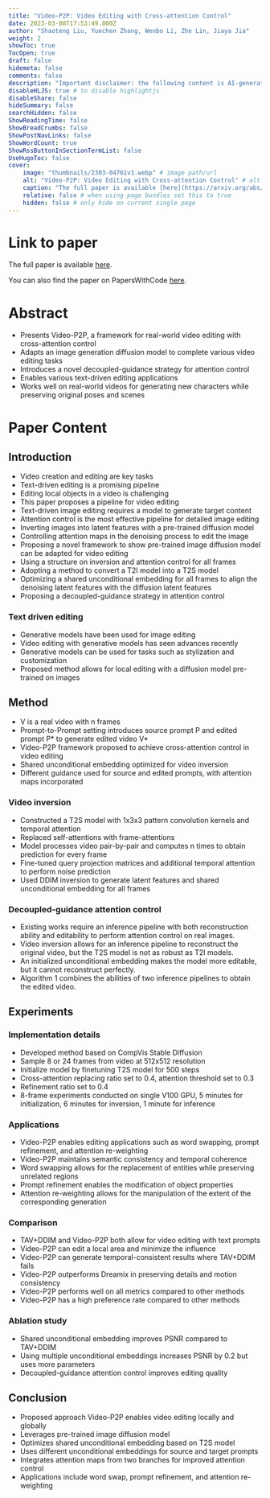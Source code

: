 ```yaml
---
title: "Video-P2P: Video Editing with Cross-attention Control"
date: 2023-03-08T17:53:49.000Z
author: "Shaoteng Liu, Yuechen Zhang, Wenbo Li, Zhe Lin, Jiaya Jia"
weight: 2
showToc: true
TocOpen: true
draft: false
hidemeta: false
comments: false
description: "Important disclaimer: the following content is AI-generated, please make sure to fact check the presented information by reading the full paper."
disableHLJS: true # to disable highlightjs
disableShare: false
hideSummary: false
searchHidden: false
ShowReadingTime: false
ShowBreadCrumbs: false
ShowPostNavLinks: false
ShowWordCount: true
ShowRssButtonInSectionTermList: false
UseHugoToc: false
cover:
    image: "thumbnails/2303-04761v1.webp" # image path/url
    alt: "Video-P2P: Video Editing with Cross-attention Control" # alt text
    caption: "The full paper is available [here](https://arxiv.org/abs/2303.04761)." # display caption under cover
    relative: false # when using page bundles set this to true
    hidden: false # only hide on current single page
---
```


# Link to paper
The full paper is available [here](https://arxiv.org/abs/2303.04761).

You can also find the paper on PapersWithCode [here](https://paperswithcode.com/paper/video-p2p-video-editing-with-cross-attention).

# Abstract
- Presents Video-P2P, a framework for real-world video editing with cross-attention control
- Adapts an image generation diffusion model to complete various video editing tasks
- Introduces a novel decoupled-guidance strategy for attention control
- Enables various text-driven editing applications
- Works well on real-world videos for generating new characters while preserving original poses and scenes

# Paper Content

## Introduction
- Video creation and editing are key tasks
- Text-driven editing is a promising pipeline
- Editing local objects in a video is challenging
- This paper proposes a pipeline for video editing
- Text-driven image editing requires a model to generate target content
- Attention control is the most effective pipeline for detailed image editing
- Inverting images into latent features with a pre-trained diffusion model
- Controlling attention maps in the denoising process to edit the image
- Proposing a novel framework to show pre-trained image diffusion model can be adapted for video editing
- Using a structure on inversion and attention control for all frames
- Adopting a method to convert a T2I model into a T2S model
- Optimizing a shared unconditional embedding for all frames to align the denoising latent features with the diffusion latent features
- Proposing a decoupled-guidance strategy in attention control

### Text driven editing
- Generative models have been used for image editing
- Video editing with generative models has seen advances recently
- Generative models can be used for tasks such as stylization and customization
- Proposed method allows for local editing with a diffusion model pre-trained on images

## Method
- V is a real video with n frames
- Prompt-to-Prompt setting introduces source prompt P and edited prompt P* to generate edited video V*
- Video-P2P framework proposed to achieve cross-attention control in video editing
- Shared unconditional embedding optimized for video inversion
- Different guidance used for source and edited prompts, with attention maps incorporated

### Video inversion
- Constructed a T2S model with 1x3x3 pattern convolution kernels and temporal attention
- Replaced self-attentions with frame-attentions
- Model processes video pair-by-pair and computes n times to obtain prediction for every frame
- Fine-tuned query projection matrices and additional temporal attention to perform noise prediction
- Used DDIM inversion to generate latent features and shared unconditional embedding for all frames

### Decoupled-guidance attention control
- Existing works require an inference pipeline with both reconstruction ability and editability to perform attention control on real images.
- Video inversion allows for an inference pipeline to reconstruct the original video, but the T2S model is not as robust as T2I models.
- An initialized unconditional embedding makes the model more editable, but it cannot reconstruct perfectly.
- Algorithm 1 combines the abilities of two inference pipelines to obtain the edited video.

## Experiments

### Implementation details
- Developed method based on CompVis Stable Diffusion
- Sample 8 or 24 frames from video at 512x512 resolution
- Initialize model by finetuning T2S model for 500 steps
- Cross-attention replacing ratio set to 0.4, attention threshold set to 0.3
- Refinement ratio set to 0.4
- 8-frame experiments conducted on single V100 GPU, 5 minutes for initialization, 6 minutes for inversion, 1 minute for inference

### Applications
- Video-P2P enables editing applications such as word swapping, prompt refinement, and attention re-weighting
- Video-P2P maintains semantic consistency and temporal coherence
- Word swapping allows for the replacement of entities while preserving unrelated regions
- Prompt refinement enables the modification of object properties
- Attention re-weighting allows for the manipulation of the extent of the corresponding generation

### Comparison
- TAV+DDIM and Video-P2P both allow for video editing with text prompts
- Video-P2P can edit a local area and minimize the influence
- Video-P2P can generate temporal-consistent results where TAV+DDIM fails
- Video-P2P outperforms Dreamix in preserving details and motion consistency
- Video-P2P performs well on all metrics compared to other methods
- Video-P2P has a high preference rate compared to other methods

### Ablation study
- Shared unconditional embedding improves PSNR compared to TAV+DDIM
- Using multiple unconditional embeddings increases PSNR by 0.2 but uses more parameters
- Decoupled-guidance attention control improves editing quality

## Conclusion
- Proposed approach Video-P2P enables video editing locally and globally
- Leverages pre-trained image diffusion model
- Optimizes shared unconditional embedding based on T2S model
- Uses different unconditional embeddings for source and target prompts
- Integrates attention maps from two branches for improved attention control
- Applications include word swap, prompt refinement, and attention re-weighting
